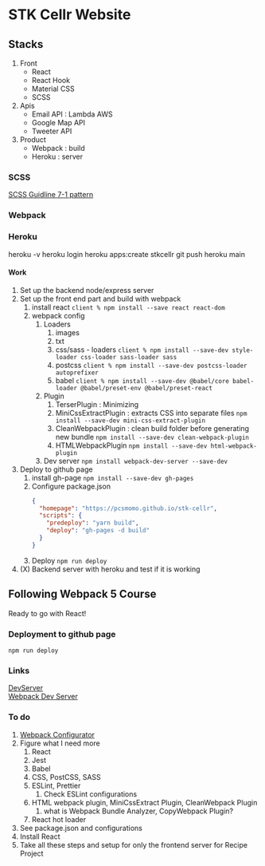 # STK Cellr Website

## Stacks

1. Front
   - React
   - React Hook
   - Material CSS
   - SCSS
2. Apis
   - Email API : Lambda AWS
   - Google Map API
   - Tweeter API
3. Product
   - Webpack : build
   - Heroku : server

### SCSS

[SCSS Guidline 7-1 pattern](https://sass-guidelin.es/#the-7-1-pattern)

### Webpack

### Heroku

heroku -v
heroku login
heroku apps:create stkcellr
git push heroku main

#### Work

1. Set up the backend node/express server
2. Set up the front end part and build with webpack
   1. install react
      `client % npm install --save react react-dom`
   2. webpack config
      1. Loaders
         1. images
         2. txt
         3. css/sass - loaders
            `client % npm install --save-dev style-loader css-loader sass-loader sass`
         4. postcss
            `client % npm install --save-dev postcss-loader autoprefixer`
         5. babel
            `client % npm install --save-dev @babel/core babel-loader @babel/preset-env @babel/preset-react`
      2. Plugin
         1. TerserPlugin : Minimizing
         2. MiniCssExtractPlugin : extracts CSS into separate files
            `npm install --save-dev mini-css-extract-plugin`
         3. CleanWebpackPlugin : clean build folder before generating new bundle
            `npm install --save-dev clean-webpack-plugin`
         4. HTMLWebpackPlugin
            `npm install --save-dev html-webpack-plugin`
      3. Dev server
         `npm install webpack-dev-server --save-dev`
3. Deploy to github page
   1. install gh-page
      `npm install --save-dev gh-pages`
   2. Configure package.json
      ```json
      {
        "homepage": "https://pcsmomo.github.io/stk-cellr",
        "scripts": {
          "predeploy": "yarn build",
          "deploy": "gh-pages -d build"
        }
      }
      ```
   3. Deploy
      `npm run deploy`
4. (X) Backend server with heroku and test if it is working

## Following Webpack 5 Course

Ready to go with React!

### Deployment to github page

`npm run deploy`

### Links

[DevServer](https://webpack.js.org/configuration/dev-server/) \
[Webpack Dev Server](https://github.com/webpack/webpack-dev-server)

### To do

1. [Webpack Configurator](https://createapp.dev/webpack)
2. Figure what I need more
   1. React
   2. Jest
   3. Babel
   4. CSS, PostCSS, SASS
   5. ESLint, Prettier
      1. Check ESLint configurations
   6. HTML webpack plugin, MiniCssExtract Plugin, CleanWebpack Plugin
      1. what is Webpack Bundle Analyzer, CopyWebpack Plugin?
   7. React hot loader
3. See package.json and configurations
4. Install React
5. Take all these steps and setup for only the frontend server for Recipe Project
